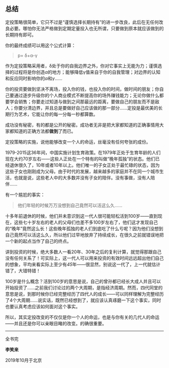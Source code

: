 ## 总结

定投策略很简单，它只不过是“谨慎选择长期持有”的进一步改良，此后在无任何改良必要。哪怕你无法严格做到定期定量投入也无所谓，只要做到原本就应该做到的长期持有即可。

你的最终成绩可以用这个公式计算：

> p= δ+α-γ

作为定投策略采用者，δ处于你的自我边界之外，你对它事实上无能为力；谨慎选择的过程将是你创造*α*的地方；能够降低γ值来自于你的自我管理；对边界的认知和反应同时影响你的*α*和*γ*……

你的投资要做到坚决不离场，投入你的钱，也投入你的时间，做时间的朋友；你自己要通过逐步升级你的个人商业模式不断提高你的场外赚钱能力；无论你做什么都要学会销售；你要走过知道与做到之间那最远的距离，要做自己的朋友而不是敌人；你要分清边界，并且总是要做好自己应该做的那一部分……定投是最优美的长期行为艺术，它能让你的每一分每一秒都算数。

成功没有秘密，有的都是公开的秘密。成功者无非是把大家都知道的正确事情用大家都知道的正确方法都**做到**了而已。

定投策略的实施，说他能够改变一个人的命运，丝毫没有任何夸张的成份。

1979-2015这36年间，中国实施计划生育政策。在1979年正处于生育年龄的人们现在大约70岁左右——这些人正处在一个特有的叫做“晚年孤独”的状态。他们已经退休很久了，10年或者10年以上。他们唯一的子女正处于最忙碌的状态，因为这些子女也刚刚成为父母。由于时代的发展，越来越多的家庭并不在同一个城市生活，也就是说，这些老人中的大多数并没有子女的陪伴。没有事做，没有人陪伴……

有一个尴尬的事实：

> 他们年轻的时候万万没想到自己竟然可以活这么久……

十多年前退休的时候，他们并未意识到这一代人很可能轻松活到100岁——直到现在，这些七十岁左右的老人的父母们也差不多100岁左右了，他们这才发现自己的“晚年”竟然这么长！这些晚年孤独的老人们到底吃了什么亏呢？因为他们没想到自己竟然可以活这么久，所以他们过早地放弃了持续成长，在很久之前就错误地把一个新的起点当作了自己的终点。

讲到投资的时候，绝大多数人一看20年、30年之后的复利计算，就觉得那跟自己没有任何关系了！可实际上，这一代人可以用来投资的有效时间远远超出他们自己的想象，平均来看实际上至少有*45*年——很显然，别说这一代了，上一代就估计错了，大错特错！

100岁是什么概念？活到100岁的意思是说，自己的曾孙都已经长大成人并且可以开始投资了……之前我们讨论过的两个大周期，是指经济周期。然而，四代同堂的意思是说，到那时候你已经完整经历了四代人的成长——可以同样理解为完整经历了4个大周期……说实话，既然已经想到了，就应该认真琢磨一下这个事实，同时也要认真考虑应该如何面对这个事实。

所以，其实定投改变的不仅仅是你一个人的命运，也是与你有关的几代人的命运——并且还是你可以亲眼目睹的改变。的确很重要。



---

全书完



**李笑来**

2019年10月于北京

